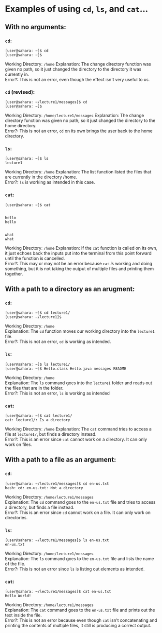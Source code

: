 # Examples of using ```cd```, ```ls```, and ```cat```... 
## With no arguments:
### ```cd```: 
```
[user@sahara: ~]$ cd
[user@sahara: ~]$
```
Working Directory: ```/home```
Explanation: The change directory function was given no path, so it just changed the directory to the directory it was currently in.  
Error?: This is not an error, even though the effect isn't very useful to us.  

### ```cd``` (revised):

```
[user@sahara: ~/lecture1/messages]$ cd
[user@sahara: ~]$
```
Working Directory: ```/home/lecture1/messages```
Explanation: The change directory function was given no path, so it just changed the directory to the home directory.  
Error?: This is not an error, ```cd``` on its own brings the user back to the home directory. 

### ```ls```: 
```
[user@sahara: ~]$ ls
lecture1
```
Working Directory: ```/home```
Explanation: The list function listed the files that are currently in the directory /home.  
Error?: ```ls``` is working as intended in this case.   

### ```cat```: 
```
[user@sahara: ~]$ cat


hello
hello


what
what
```
Working Directory: ```/home```
Explanation: If the ```cat``` function is called on its own, it just echoes back the inputs put into the terminal from this point forward until the function is cancelled.  
Error?: This may or may not be an error because ```cat``` *is* working and doing something, but it is not taking the output of multiple files and printing them together.   

## With a path to a directory as an arugment:

### ```cd```: 
```
[user@sahara: ~]$ cd lecture1/
[user@sahara: ~/lecture1]$
```
Working Directory: ```/home```  
Explanation: The ```cd``` function moves our working directory into the ```lecture1``` file.   
Error?: This is not an error, ```cd``` is working as intended.  

### ```ls```: 
```
[user@sahara: ~]$ ls lecture1/
[user@sahara: ~]$ Hello.class Hello.java messages README
```
Working Directory: ```/home```  
Explanation: The ```ls``` command goes into the ```lecture1``` folder and reads out the files that are in the folder.   
Error?: This is not an error, ```ls``` is working as intended  

### ```cat```: 
```
[user@sahara: ~]$ cat lecture1/
cat: lecture1/: Is a directory
```
Working Directory: ```/home``` 
Explanation: The ```cat``` command tries to access a file at ```lecture1/```, but finds a directory instead.   
Error?: This is an error since ```cat``` cannot work on a directory. It can only work on files.   

## With a path to a file as an argument:

### ```cd```: 
```
[user@sahara: ~/lecture1/messages]$ cd en-us.txt
bash: cd: en-us.txt: Not a directory
```
Working Directory: ```/home/lecture1/messages```    
Explanation: The ```cd``` command goes to the ```en-us.txt``` file and tries to access a directory, but finds a file instead.  
Error?: This is an error since ```cd``` cannot work on a file. It can only work on directories.  

### ```ls```: 
```
[user@sahara: ~/lecture1/messages]$ ls en-us.txt
en-us.txt
```
Working Directory: ```/home/lecture1/messages```  
Explanation: The ```ls``` command goes to the ```en-us.txt``` file and lists the name of the file.  
Error?: This is not an error since ```ls``` is listing out elements as intended.   

### ```cat```:
```
[user@sahara: ~/lecture1/messages]$ cat en-us.txt
Hello World!
```
Working Directory: ```/home/lecture1/messages```  
Explanation: The ```cat``` command goes to the ```en-us.txt``` file and prints out the text inside the file.   
Error?: This is not an error because even though ```cat``` isn't concatenating and printing the contents of multiple files, it still is producing a correct output.   
